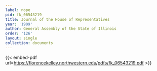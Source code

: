```yaml
---
label: nope
pid: fk_06543219
title: Journal of the House of Representatives
year: '1909'
author: General Assembly of the State of Illinois
order: '126'
layout: single
collection: documents
---
```



{{< embed-pdf url=https://florencekelley.northwestern.edu/pdfs/fk_06543219.pdf >}}